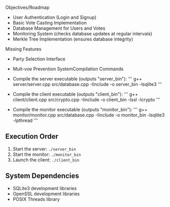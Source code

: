 Objectives/Roadmap
- User Authentication (Login and Signup)
- Basic Vote Casting Implementation
- Database Management for Users and Votes
- Monitoring System (checks database updates at regular intervals)
- Merkle Tree Implementation (ensures database integrity)

Missing Features
- Party Selection Interface
- Mult-voe Prevention SystemCompilation Commands

- Compile the server executable (outputs "server_bin"):
'''
g++ server/server.cpp src/database.cpp -Iinclude -o server_bin -lsqlite3
'''
- Compile the client executable (outputs "client_bin"):
'''
g++ client/client.cpp src/crypto.cpp -Iinclude -o client_bin -lssl -lcrypto
'''
- Compile the monitor executable (outputs "monitor_bin"):
'''
g++ monitor/monitor.cpp src/database.cpp -Iinclude -o monitor_bin -lsqlite3 -lpthread
'''

## Execution Order
1. Start the server: `./server_bin`
2. Start the monitor: `./monitor_bin`
3. Launch the client: `./client_bin`

## System Dependencies
- SQLite3 development libraries
- OpenSSL development libraries
- POSIX Threads library